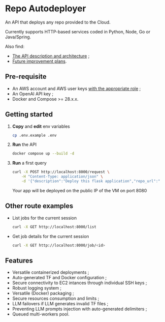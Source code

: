 # Repo Autodeployer

An API that deploys any repo provided to the Cloud.

Currently supports HTTP-based services coded in Python, Node, Go or Java/Spring.

Also find:

- [The API description and architecture](./AGENT.md) ;
- [Future improvement plans](./PLAN.md).

## Pre-requisite

- An AWS account and AWS user keys [with the appropriate role](./AWS_POLICY.md) ;
- An OpenAI API key ;
- Docker and Compose >= 28.x.x.

## Getting started

1. **Copy** and **edit** env variables

    ```bash
    cp .env.example .env
    ```

2. **Run** the API

    ```bash
    docker compose up --build -d
    ```

3. **Run** a first query

    ```bash
    curl -X POST http://localhost:8000/request \
        -H "Content-Type: application/json" \
        -d '{"description":"Deploy this flask application","repo_url":"https://github.com/Arvo-AI/hello_world"}'
    ```

    Your app will be deployed on the public IP of the VM on port 8080

## Other route examples

- List jobs for the current session

    ```bash
    curl -X GET http://localhost:8000/list
    ```

- Get job details for the current session

    ```bash
    curl -X GET http://localhost:8000/job/<id>
    ```

## Features

- Versatile containerized deployments ;
- Auto-generated TF and Docker configuration ;
- Secure connectivity to EC2 intances through individual SSH keys ;
- Robust logging system ;
- Versatile (Docker) packaging ;
- Secure resources consumption and limits ;
- LLM failovers if LLM generates invalid TF files ;
- Preventing LLM prompts injection with auto-generated delimiters ;
- Queued multi-workers pool.
